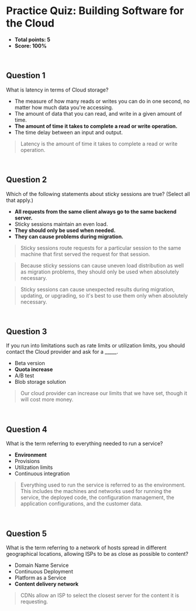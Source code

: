 # Practice Quiz: Building Software for the Cloud
* **Total points: 5**
* **Score: 100%**

<br>

## Question 1

What is latency in terms of Cloud storage?

* The measure of how many reads or writes you can do in one second, no matter how much data you're accessing.
* The amount of data that you can read, and write in a given amount of time.
* **The amount of time it takes to complete a read or write operation.**
* The time delay between an input and output.

> Latency is the amount of time it takes to complete a read or write operation.

<br>

## Question 2

Which of the following statements about sticky sessions are true? (Select all that apply.)

* **All requests from the same client always go to the same backend server.**
* Sticky sessions maintain an even load.
* **They should only be used when needed.**
* **They can cause problems during migration.**

> Sticky sessions route requests for a particular session to the same machine that first served the request for that session.

> Because sticky sessions can cause uneven load distribution as well as migration problems, they should only be used when absolutely necessary.

> Sticky sessions can cause unexpected results during migration, updating, or upgrading, so it's best to use them only when absolutely necessary.

<br>

## Question 3

If you run into limitations such as rate limits or utilization limits, you should contact the Cloud provider and ask for a _____.

* Beta version
* **Quota increase**
* A/B test
* Blob storage solution

> Our cloud provider can increase our limits that we have set, though it will cost more money.

<br>

## Question 4

What is the term referring to everything needed to run a service?

* **Environment**
* Provisions
* Utilization limits
* Continuous integration

> Everything used to run the service is referred to as the environment. This includes the machines and networks used for running the service, the deployed code, the configuration management, the application configurations, and the customer data.

<br>

## Question 5

What is the term referring to a network of hosts spread in different geographical locations, allowing ISPs to be as close as possible to content?

* Domain Name Service
* Continuous Deployment
* Platform as a Service
* **Content delivery network**

> CDNs allow an ISP to select the closest server for the content it is requesting.